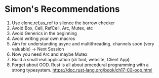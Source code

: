 # Simon's Recommendations

1. Use clone,ref,as_ref to silence the borrow checker
2. Avoid Box, Cell, RefCell, Arc, Mutex, etc
3. Avoid Generics in the beginning
4. Avoid writing your own macros
5. Aim for understanding async and multithreading, channels soon (very valuable) -> Next Session
6. Now you need Arc and maybe Mutex
7. Build a small real application (cli tool, website, Client App)
8. Forget about OOD. Rust is all about procedural programming with a strong typesystem. https://doc.rust-lang.org/book/ch17-00-oop.html